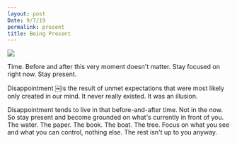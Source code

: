 ```yaml
---
layout: post
Date: 9/7/19
permalink: present
title: Being Present
---
```


![][image-1]

Time. Before and after this very moment doesn't matter. Stay focused on right now. Stay present.

Disappointment ￼is the result of unmet expectations that were most likely only created in our mind. It never really existed. It was an illusion. 

Disappointment tends to live in that before-and-after time. Not in the now. So stay present and become grounded on what's currently in front of you. The water. The paper. The book. The boat. The tree. Focus on what you see and what you can control, nothing else. The rest isn't up to you anyway.

[image-1]:	https://i.imgur.com/9MFW8bI.jpg